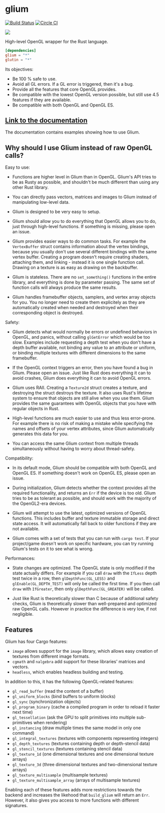 # glium

[![Build Status](https://travis-ci.org/tomaka/glium.svg?branch=master)](https://travis-ci.org/tomaka/glium) [![Circle CI](https://circleci.com/gh/tomaka/glium/tree/master.svg?style=svg)](https://circleci.com/gh/tomaka/glium/tree/master)

[![](http://meritbadge.herokuapp.com/glium)](https://crates.io/crates/glium)

High-level OpenGL wrapper for the Rust language.

```toml
[dependencies]
glium = "*"
glutin = "*"
```

Its objectives:
 - Be 100 % safe to use.
 - Avoid all GL errors. If a GL error is triggered, then it's a bug.
 - Provide all the features that core OpenGL provides.
 - Be compatible with the lowest OpenGL version possible, but still use 4.5 features if they are available.
 - Be compatible with both OpenGL and OpenGL ES.

## [Link to the documentation](http://tomaka.github.io/glium/glium/index.html)

The documentation contains examples showing how to use Glium.

## Why should I use Glium instead of raw OpenGL calls?

Easy to use:

 - Functions are higher level in Glium than in OpenGL. Glium's API tries to be as Rusty as
   possible, and shouldn't be much different than using any other Rust library.

 - You can directly pass vectors, matrices and images to Glium instead of manipulating low-level
   data.

 - Glium is designed to be very easy to setup.

 - Glium should allow you to do everything that OpenGL allows you to do, just through high-level
   functions. If something is missing, please open an issue.

 - Glium provides easier ways to do common tasks. For example the `VertexBuffer` struct
   contains information about the vertex bindings, because you usually don't use several different
   bindings with the same vertex buffer. Creating a program doesn't require creating shaders,
   attaching them, and linking - instead it is one single function call. Drawing on a texture
   is as easy as drawing on the backbuffer.

 - Glium is stateless. There are no `set_something()` functions in the entire library, and
   everything is done by parameter passing. The same set of function calls will always produce
   the same results.

 - Glium handles framebuffer objects, samplers, and vertex array objects for you. You no longer
   need to create them explicitely as they are automatically created when needed and destroyed
   when their corresponding object is destroyed.

Safety:

 - Glium detects what would normally be errors or undefined behaviors in OpenGL, and panics,
   without calling `glGetError` which would be too slow. Examples include requesting a depth test
   when you don't have a depth buffer available, not binding any value to an attribute or uniform,
   or binding multiple textures with different dimensions to the same framebuffer.

 - If the OpenGL context triggers an error, then you have found a bug in Glium. Please open
   an issue. Just like Rust does everything it can to avoid crashes, Glium does everything
   it can to avoid OpenGL errors.

 - Glium uses RAII. Creating a `Texture2d` struct creates a texture, and destroying the struct
   destroys the texture. It also uses Rust's lifetime system to ensure that objects are still
   alive when you use them. Glium provides the same guarantees with OpenGL objects that you have
   with regular objects in Rust.

 - High-level functions are much easier to use and thus less error-prone. For example there is
   no risk of making a mistake while specifying the names and offsets of your vertex attributes,
   since Glium automatically generates this data for you.

 - You can access the same Glium context from multiple threads simultaneously without
   having to worry about thread-safety.

Compatibility:

 - In its default mode, Glium should be compatible with both OpenGL and OpenGL ES. If something
   doesn't work on OpenGL ES, please open an issue.

 - During initialization, Glium detects whether the context provides all the required
   functionality, and returns an `Err` if the device is too old. Glium tries to be as tolerant
   as possible, and should work with the majority of the OpenGL2-era devices.

 - Glium will attempt to use the latest, optimized versions of OpenGL functions. This includes
   buffer and texture immutable storage and direct state access. It will automatically fall back
   to older functions if they are not available.

 - Glium comes with a set of tests that you can run with `cargo test`. If your project/game
   doesn't work on specific hardware, you can try running Glium's tests on it to see what is wrong.

Performances:

 - State changes are optimized. The OpenGL state is only modified if the state actually differs.
   For example if you call `draw` with the `IfLess` depth test twice in a row, then
   `glDepthFunc(GL_LESS)` and `glEnable(GL_DEPTH_TEST)` will only be called the first time. If
   you then call `draw` with `IfGreater`, then only `glDepthFunc(GL_GREATER)` will be called.

 - Just like Rust is theoretically slower than C because of additional safety checks, Glium is
   theoretically slower than well-prepared and optimized raw OpenGL calls. However in practice
   the difference is very low, if not negligible.

## Features

Glium has four Cargo features:

 - `image` allows support for the `image` library, which allows easy creation of textures from different image formats.
 - `cgmath` and `nalgebra` add support for these libraries' matrices and vectors.
 - `headless`, which enables headless building and testing.

In addition to this, it has the following OpenGL-related features:

 - `gl_read_buffer` (read the content of a buffer)
 - `gl_uniform_blocks` (bind buffers to uniform blocks)
 - `gl_sync` (synchronization objects)
 - `gl_program_binary` (cache a compiled program in order to reload it faster next time)
 - `gl_tessellation` (ask the GPU to split primitives into multiple sub-primitives when rendering)
 - `gl_instancing` (draw multiple times the same model in only one command)
 - `gl_integral_textures` (textures with components representing integers)
 - `gl_depth_textures` (textures containing depth or depth-stencil data)
 - `gl_stencil_textures` (textures containing stencil data)
 - `gl_texture_1d` (one dimensional textures and one dimensional texture arrays)
 - `gl_texture_3d` (three dimensional textures and two-dimensional texture arrays)
 - `gl_texture_multisample` (multisample textures)
 - `gl_texture_multisample_array` (arrays of multisample textures)

Enabling each of these features adds more restrictions towards the backend and increases the
likehood that `build_glium` will return an `Err`. However, it also gives you access to more
functions with different signatures.
